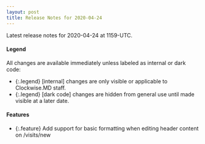 ```yaml
---
layout: post
title: Release Notes for 2020-04-24
---
```


Latest release notes for 2020-04-24 at 1159-UTC.

<div class='legend' markdown='1'>

#### Legend

All changes are available immediately unless labeled as internal or dark code:

- {:.legend} [internal] changes are only visible or applicable to Clockwise.MD staff.
- {:.legend} [dark code] changes are hidden from general use until made visible at a later date.

</div>

<div class='features' markdown='1'>

#### Features

- {:.feature} Add support for basic formatting when editing header content on /visits/new

</div>

